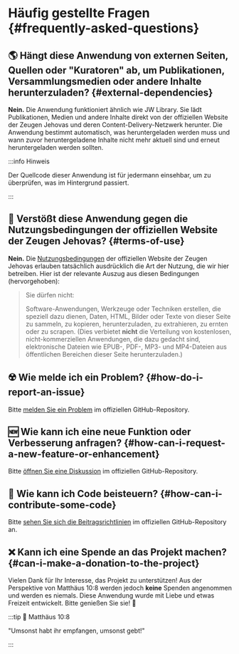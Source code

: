 # Häufig gestellte Fragen {#frequently-asked-questions}

## :earth_americas: Hängt diese Anwendung von externen Seiten, Quellen oder "Kuratoren" ab, um Publikationen, Versammlungsmedien oder andere Inhalte herunterzuladen? {#external-dependencies}

**Nein.** Die Anwendung funktioniert ähnlich wie JW Library. Sie lädt Publikationen, Medien und andere Inhalte direkt von der offiziellen Website der Zeugen Jehovas und deren Content-Delivery-Netzwerk herunter. Die Anwendung bestimmt automatisch, was heruntergeladen werden muss und wann zuvor heruntergeladene Inhalte nicht mehr aktuell sind und erneut heruntergeladen werden sollten.

:::info Hinweis

Der Quellcode dieser Anwendung ist für jedermann einsehbar, um zu überprüfen, was im Hintergrund passiert.

:::

## :thinking: Verstößt diese Anwendung gegen die Nutzungsbedingungen der offiziellen Website der Zeugen Jehovas? {#terms-of-use}

**Nein.** Die [Nutzungsbedingungen](https://www.jw.org/finder?docid=1011511\\&prefer=content) der offiziellen Website der Zeugen Jehovas erlauben tatsächlich ausdrücklich die Art der Nutzung, die wir hier betreiben. Hier ist der relevante Auszug aus diesen Bedingungen (hervorgehoben):

> Sie dürfen nicht:
>
> Software-Anwendungen, Werkzeuge oder Techniken erstellen, die speziell dazu dienen, Daten, HTML, Bilder oder Texte von dieser Seite zu sammeln, zu kopieren, herunterzuladen, zu extrahieren, zu ernten oder zu scrapen. (Dies verbietet **nicht** die Verteilung von kostenlosen, nicht-kommerziellen Anwendungen, die dazu gedacht sind, elektronische Dateien wie EPUB-, PDF-, MP3- und MP4-Dateien aus öffentlichen Bereichen dieser Seite herunterzuladen.)

## :radioactive: Wie melde ich ein Problem? {#how-do-i-report-an-issue}

Bitte [melden Sie ein Problem](https://github.com/sircharlo/meeting-media-manager/issues) im offiziellen GitHub-Repository.

## :new: Wie kann ich eine neue Funktion oder Verbesserung anfragen? {#how-can-i-request-a-new-feature-or-enhancement}

Bitte [öffnen Sie eine Diskussion](https://github.com/sircharlo/meeting-media-manager/discussions) im offiziellen GitHub-Repository.

## :handshake: Wie kann ich Code beisteuern? {#how-can-i-contribute-some-code}

Bitte [sehen Sie sich die Beitragsrichtlinien](https://github.com/sircharlo/meeting-media-manager/blob/master/CONTRIBUTING.md) im offiziellen GitHub-Repository an.

## :x: Kann ich eine Spende an das Projekt machen? {#can-i-make-a-donation-to-the-project}

Vielen Dank für Ihr Interesse, das Projekt zu unterstützen! Aus der Perspektive von Matthäus 10:8 werden jedoch **keine** Spenden angenommen und werden es niemals. Diese Anwendung wurde mit Liebe und etwas Freizeit entwickelt. Bitte genießen Sie sie! :tada:

:::tip :book: Matthäus 10:8

"Umsonst habt ihr empfangen, umsonst gebt!"

:::
